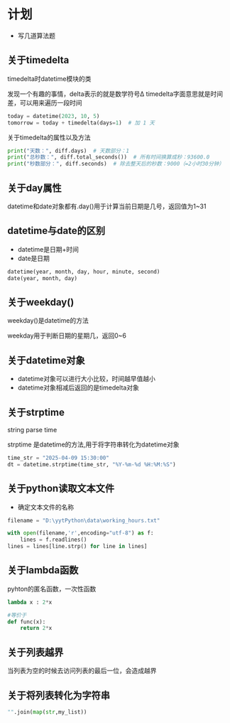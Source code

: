 # 计划

- 写几道算法题


## 关于timedelta

timedelta时datetime模块的类

发现一个有趣的事情，delta表示的就是数学符号Δ
timedelta字面意思就是时间差，可以用来遍历一段时间

```python
today = datetime(2023, 10, 5)
tomorrow = today + timedelta(days=1)  # 加 1 天
```

关于timedelta的属性以及方法

```python
print("天数：", diff.days)  # 天数部分：1
print("总秒数：", diff.total_seconds())  # 所有时间换算成秒：93600.0
print("秒数部分：", diff.seconds)  # 除去整天后的秒数：9000（=2小时30分钟）
```


## 关于day属性

datetime和date对象都有.day()用于计算当前日期是几号，返回值为1~31

## datetime与date的区别

- datetime是日期+时间
- date是日期

```python
datetime(year, month, day, hour, minute, second)
date(year, month, day)
```

## 关于weekday()

weekday()是datetime的方法

weekday用于判断日期的星期几，返回0~6

## 关于datetime对象

- datetime对象可以进行大小比较，时间越早值越小
- datetime对象相减后返回的是timedelta对象

## 关于strptime

string parse time

strptime 是datetime的方法,用于将字符串转化为datetime对象

```python
time_str = "2025-04-09 15:30:00"
dt = datetime.strptime(time_str, "%Y-%m-%d %H:%M:%S")
```

## 关于python读取文本文件

- 确定文本文件的名称

```python
filename = "D:\yytPython\data\working_hours.txt"

with open(filename,'r',encoding="utf-8") as f:
    lines = f.readlines()
lines = lines[line.strp() for line in lines]
```

## 关于lambda函数

pyhton的匿名函数，一次性函数

```python
lambda x : 2*x

#等价于
def func(x):
    return 2*x
```

## 关于列表越界

当列表为空的时候去访问列表的最后一位，会造成越界

## 关于将列表转化为字符串

```python
"".join(map(str,my_list))
```